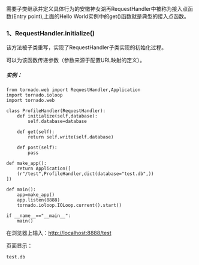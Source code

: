 需要子类继承并定义具体行为的安徽神女湖再RequestHandler中被称为接入点函数\(Entry point\),上面的Hello World实例中的get\(\)函数就是典型的接入点函数。

### 1、RequestHandler.initialize\(\)

该方法被子类重写，实现了RequestHandler子类实现的初始化过程。

可以为该函数传递参数（参数来源于配置URL映射的定义）。

##### 实例：

```
from tornado.web import RequestHandler,Application
import tornado.ioloop
import tornado.web

class ProfileHandler(RequestHandler):
    def initialize(self,database):
        self.database=database

    def get(self):
        return self.write(self.database)

    def post(self):
        pass

def make_app():
    return Application([
    (r"/test",ProfileHandler,dict(database="test.db",))
])

def main():
    app=make_app()
    app.listen(8888)
    tornado.ioloop.IOLoop.current().start()

if __name__=="__main__":
    main()
```

在浏览器上输入：[http://localhost:8888/test](http://localhost:8888/test)

页面显示：

```
test.db
```



